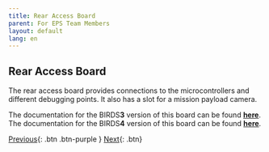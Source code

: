 ```yaml
---
title: Rear Access Board
parent: For EPS Team Members
layout: default
lang: en
---
```


## Rear Access Board

The rear access board provides connections to the microcontrollers and different debugging points. It also has a slot for a mission payload camera.

The documentation for the BIRDS**3** version of this board can be found [**here**](https://github.com/BIRDSOpenSource/BIRDS3-RAB).
The documentation for the BIRDS**4** version of this board can be found [**here**](https://github.com/BIRDSOpenSource/BIRDS4-RAB).


[Previous]({{site.url}}/overview/birds/GS-software){: .btn .btn-purple }
[Next]({{site.url}}/overview/birds/solar-page){: .btn}